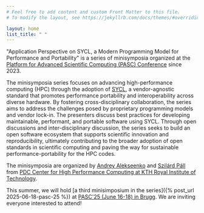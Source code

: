 ```yaml
---
# Feel free to add content and custom Front Matter to this file.
# To modify the layout, see https://jekyllrb.com/docs/themes/#overriding-theme-defaults

layout: home
list_title: " "
---
```


"Application Perspective on SYCL, a Modern Programming Model for Performance and Portability" is a series
of minisymposia organized at the [Platform for Advanced Scientific Computing (PASC) Conference](https://www.pasc-conference.org/)
since 2023.

The minisymposia series focuses on advancing high-performance computing (HPC) through the adoption of [SYCL](https://www.khronos.org/sycl/), a vendor-agnostic standard
that promotes performance portability and interoperability across diverse hardware.
By fostering cross-disciplinary collaboration, the series aims to address the challenges posed by proprietary programming
models and vendor lock-in.
The presenters discuss best practices for developing maintainable, performant, and portable software using SYCL.
Through open discussions and inter-disciplinary discussion,
the series seeks to build an open software ecosystem that supports scientific innovation and reproducibility,
ultimately contributing to the broader adoption of open standards in scientific computing and paving
the way for sustainable performance-portability for the HPC codes.

The minisymposia are organized by
<a href="https://www.kth.se/profile/andreyal">Andrey Alekseenko</a>
and
<a href="https://www.kth.se/profile/pszilard">Szilárd Páll</a>
from
[PDC Center for High Performance Computing at KTH Royal Institute of Technology](https://www.pdc.kth.se/).

This summer, we will hold [a third minisimposium in the series]({% post_url 2025-06-18-pasc-25 %}) at [PASC'25 (June 16-18) in Brugg](https://pasc25.pasc-conference.org/).
We are inviting everyone interested to attend!

